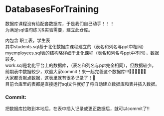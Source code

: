 # DatabasesForTraining
数据库课程没有给配套数据库，于是我们自己动手！！！</br>
为满足sql语句练习&实验需要，建立此仓库。</br>

内包含 职工表，学生表</br>
其中students.sql基于北化数据库课程建立的（表名和列名与ppt中相同）</br>
myemployees.sql表的结构略详细于北化课程（表名和列名与ppt中不同），数据较多。</br>
work.sql是北化平台上的数据库，（表名和列名与ppt完全相同），但数据较少。</br>
前期表中数据较少，欢迎大家commit！来一起完善这个数据库!!!👩🏻‍💻🧑🏻‍💻</br>
大家都贡献点数据，这表里就有很多记录了！🐬<br>
目前仓库里的表都是直接运行sql文件就好了将自动建立数据库和表并插入数据。

### Commit:
  把数据库拉取到本地后，在表中插入记录或更正数据后，就可以commit了!!
